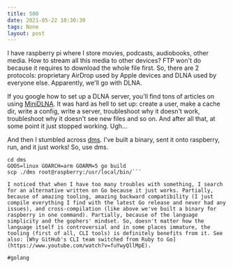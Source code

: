 ```yaml
---
title: 500
date: 2021-05-22 10:30:30
tags: None
layout: post
---
```


I have raspberry pi where I store movies, podcasts, audiobooks, other media. How to stream all this media to other devices? FTP won't do because it requires to download the whole file first. So, there are 2 protocols: proprietary AirDrop used by Apple devices and DLNA used by everyone else. Apparently, we'll go with DLNA.

If you google how to set up a DLNA server, you'll find tons of articles on using [MiniDLNA](https://help.ubuntu.com/community/MiniDLNA). It was hard as hell to set up: create a user, make a cache dir, write a config, write a server, troubleshoot why it doesn't work, troubleshoot why it doesn't see new files and so on. And after all that, at some point it just stopped working. Ugh...

And then I stumbled across [dms](https://github.com/anacrolix/dms). I've built a binary, sent it onto raspberry, run, and it just works! So, use dms.

```git clone https://github.com/anacrolix/dms.git
cd dms
GOOS=linux GOARCH=arm GOARM=5 go build
scp ./dms root@raspberry:/usr/local/bin/```

I noticed that when I have too many troubles with something, I search for an alternative written on Go because it just works. Partially, because of amazing tooling, amazing backward compatibility (I just compile everything I find with the latest Go release and never had any issues), and cross-compilation (like above we've built a binary for raspberry in one command). Partially, because of the language simplicity and the gophers' mindset. So, doesn't matter how the language itself is controversial and in some places immature, the tooling (first of all, CLI tools) is definitely benefits from it. See also: [Why GitHub's CLI team switched from Ruby to Go](https://www.youtube.com/watch?v=fuYwyQllMpE).

#golang
